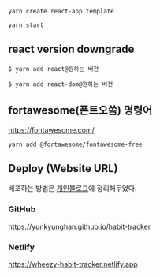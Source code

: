 ```
yarn create react-app template

yarn start
```

## react version downgrade
```
$ yarn add react@원하는 버전 

$ yarn add react-dom@원하는 버전 
```

## fortawesome(폰트오쏨) 명령어
https://fontawesome.com/
```
yarn add @fortawesome/fontawesome-free
```

## Deploy (Website URL)
배포하는 방법은 [개인블로그](https://velog.io/@wheezy_han/React-%ED%94%84%EB%A1%9C%EC%A0%9D%ED%8A%B8-%EB%B0%B0%ED%8F%AC-%EB%B0%A9%EB%B2%95GitHub-Netlify)에 정리해두었다.
### GitHub
https://yunkyunghan.github.io/habit-tracker

### Netlify
https://wheezy-habit-tracker.netlify.app
